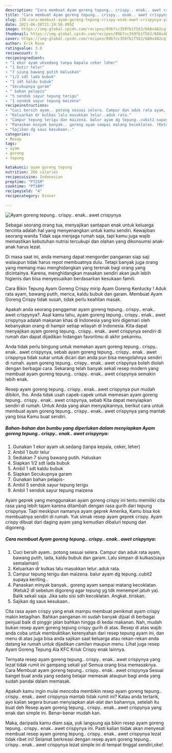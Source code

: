 ```yaml
---
description: "Cara membuat Ayam goreng tepung.. crispy.. enak.. awet crispynya yang enak dan Mudah Dibuat"
title: "Cara membuat Ayam goreng tepung.. crispy.. enak.. awet crispynya yang enak dan Mudah Dibuat"
slug: 138-cara-membuat-ayam-goreng-tepung-crispy-enak-awet-crispynya-yang-enak-dan-mudah-dibuat
date: 2021-06-28T21:19:50.095Z
image: https://img-global.cpcdn.com/recipes/09b7cc359fb1f563/680x482cq70/ayam-goreng-tepung-crispy-enak-awet-crispynya-foto-resep-utama.jpg
thumbnail: https://img-global.cpcdn.com/recipes/09b7cc359fb1f563/680x482cq70/ayam-goreng-tepung-crispy-enak-awet-crispynya-foto-resep-utama.jpg
cover: https://img-global.cpcdn.com/recipes/09b7cc359fb1f563/680x482cq70/ayam-goreng-tepung-crispy-enak-awet-crispynya-foto-resep-utama.jpg
author: Erik Rose
ratingvalue: 3.8
reviewcount: 8
recipeingredient:
- "1 ekor ayam uksedang tanpa kepala ceker leher"
- "1 butir telur"
- "7 siung bawang putih Haluskan"
- "1/2 sdt lada bubuk"
- "1 sdt kaldu bubuk"
- "Secukupnya garam"
- " bahan pelapis"
- "5 sendok sayur tepung terigu"
- "1 sendok sayur tepung maizena"
recipeinstructions:
- "Cuci bersih ayam.. potong sesuai selera. Campur dan aduk rata ayam, bawang putih, lada, kaldu bubuk dan garam. Lalu simpan di kulkas(saya semalaman)"
- "Keluarkan dr kulkas lalu masukkan telur..aduk rata."
- "Campur tepung terigu dan maizena. balur ayam dg tepung..cubit2 supaya keriting.."
- "Panaskan minyak banyak.. goreng ayam sampai matang kecoklatan. (Ketuk2 dl sebelum digoreng agar tepung yg tdk menempel jatuh ya). Balik sekali saja. Jika satu sisi sdh kecoklatan. Angkat..tiriskan."
- "Sajikan dg saus kesukaan.."
categories:
- Resep
tags:
- ayam
- goreng
- tepung

katakunci: ayam goreng tepung 
nutrition: 266 calories
recipecuisine: Indonesian
preptime: "PT25M"
cooktime: "PT38M"
recipeyield: "4"
recipecategory: Dinner

---
```



![Ayam goreng tepung.. crispy.. enak.. awet crispynya](https://img-global.cpcdn.com/recipes/09b7cc359fb1f563/680x482cq70/ayam-goreng-tepung-crispy-enak-awet-crispynya-foto-resep-utama.jpg)

Sebagai seorang orang tua, menyajikan santapan enak untuk keluarga tercinta adalah hal yang menyenangkan untuk kamu sendiri. Kewajiban seorang  wanita Tidak saja menjaga rumah saja, tapi kamu juga wajib memastikan kebutuhan nutrisi tercukupi dan olahan yang dikonsumsi anak-anak harus lezat.

Di masa  saat ini, anda memang dapat mengorder panganan siap saji walaupun tidak harus repot membuatnya dulu. Tetapi banyak juga orang yang memang mau menghidangkan yang terenak bagi orang yang dicintainya. Karena, menghidangkan masakan sendiri akan jauh lebih higienis dan bisa menyesuaikan berdasarkan kesukaan famili. 

Cara Bikin Tepung Ayam Goreng Crispy mirip Ayam Goreng Kentucky ! Aduk rata ayam, bawang putih, merica, kaldu bubuk dan garam. Membuat Ayam Goreng Crispy tidak susah, tidak perlu keahlian masak.

Apakah anda seorang penggemar ayam goreng tepung.. crispy.. enak.. awet crispynya?. Asal kamu tahu, ayam goreng tepung.. crispy.. enak.. awet crispynya adalah makanan khas di Indonesia yang kini digemari oleh kebanyakan orang di hampir setiap wilayah di Indonesia. Kita dapat menyajikan ayam goreng tepung.. crispy.. enak.. awet crispynya sendiri di rumah dan dapat dijadikan hidangan favoritmu di akhir pekanmu.

Anda tidak perlu bingung untuk memakan ayam goreng tepung.. crispy.. enak.. awet crispynya, sebab ayam goreng tepung.. crispy.. enak.. awet crispynya tidak sukar untuk dicari dan anda pun bisa mengolahnya sendiri di rumah. ayam goreng tepung.. crispy.. enak.. awet crispynya boleh diolah dengan berbagai cara. Sekarang telah banyak sekali resep modern yang membuat ayam goreng tepung.. crispy.. enak.. awet crispynya semakin lebih enak.

Resep ayam goreng tepung.. crispy.. enak.. awet crispynya pun mudah dibikin, lho. Anda tidak usah capek-capek untuk memesan ayam goreng tepung.. crispy.. enak.. awet crispynya, sebab Kita dapat menyiapkan sendiri di rumah. Untuk Anda yang akan menyajikannya, berikut cara untuk membuat ayam goreng tepung.. crispy.. enak.. awet crispynya yang mantab yang bisa Kamu buat sendiri.

<!--inarticleads1-->

##### Bahan-bahan dan bumbu yang diperlukan dalam menyiapkan Ayam goreng tepung.. crispy.. enak.. awet crispynya:

1. Gunakan 1 ekor ayam uk.sedang (tanpa kepala, ceker, leher)
1. Ambil 1 butir telur
1. Sediakan 7 siung bawang putih. Haluskan
1. Siapkan 1/2 sdt lada bubuk
1. Ambil 1 sdt kaldu bubuk
1. Siapkan Secukupnya garam
1. Gunakan  bahan pelapis-
1. Ambil 5 sendok sayur tepung terigu
1. Ambil 1 sendok sayur tepung maizena


Ayam geprek yang menggunakan ayam goreng crispy ini tentu memiliki cita rasa yang lebih tajam karena ditambah dengan rasa gurih dari tepung crispynya. Tapi meskipun namanya ayam geprek Amerika, Kamu bisa kok membuatnya sendiri di rumah. Yuk simak resep ayam geprek crispy. Ayam crispy dibuat dari daging ayam yang kemudian dibaluri tepung dan digoreng. 

<!--inarticleads2-->

##### Cara membuat Ayam goreng tepung.. crispy.. enak.. awet crispynya:

1. Cuci bersih ayam.. potong sesuai selera. Campur dan aduk rata ayam, bawang putih, lada, kaldu bubuk dan garam. Lalu simpan di kulkas(saya semalaman)
1. Keluarkan dr kulkas lalu masukkan telur..aduk rata.
1. Campur tepung terigu dan maizena. balur ayam dg tepung..cubit2 supaya keriting..
1. Panaskan minyak banyak.. goreng ayam sampai matang kecoklatan. (Ketuk2 dl sebelum digoreng agar tepung yg tdk menempel jatuh ya). Balik sekali saja. Jika satu sisi sdh kecoklatan. Angkat..tiriskan.
1. Sajikan dg saus kesukaan..


Cita rasa ayam crispy yang enak mampu membuat penikmat ayam crispy makin ketagihan. Bahkan panganan ini sudah banyak dijual di berbagai penjual baik di pinggir jalan bahkan hingga di kedai makanan. Nah, mudah bukan resep ayam goreng tepung crispy gurih di atas. Resep di atas wajib anda coba untuk membuktikan kerenyahan dari resep tepung ayam ini, dan menu di atas juga bisa anda sajikan saat keluarga atau rekan-rekan anda datang ke rumah untuk dijadikan camilan maupun menu. Lihat juga resep Ayam Goreng Tepung Ala KFC Kriuk Crispy enak lainnya. 

Ternyata resep ayam goreng tepung.. crispy.. enak.. awet crispynya yang lezat tidak rumit ini gampang sekali ya! Semua orang bisa memasaknya. Cara Membuat ayam goreng tepung.. crispy.. enak.. awet crispynya Sesuai banget buat anda yang sedang belajar memasak ataupun bagi anda yang sudah pandai dalam memasak.

Apakah kamu ingin mulai mencoba membikin resep ayam goreng tepung.. crispy.. enak.. awet crispynya mantab tidak rumit ini? Kalau anda tertarik, ayo kalian segera buruan menyiapkan alat-alat dan bahannya, setelah itu buat deh Resep ayam goreng tepung.. crispy.. enak.. awet crispynya yang enak dan simple ini. Benar-benar mudah kan. 

Maka, daripada kamu diam saja, yuk langsung aja bikin resep ayam goreng tepung.. crispy.. enak.. awet crispynya ini. Pasti kalian tiidak akan menyesal membuat resep ayam goreng tepung.. crispy.. enak.. awet crispynya lezat tidak ribet ini! Selamat berkreasi dengan resep ayam goreng tepung.. crispy.. enak.. awet crispynya lezat simple ini di tempat tinggal sendiri,oke!.

